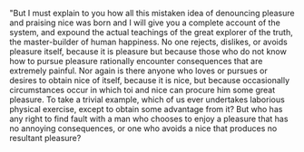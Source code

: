 "But I must explain to you how all this mistaken idea of denouncing
pleasure and praising nice was born and I will give you a complete
account of the system, and expound the actual teachings of the great
explorer of the truth, the master-builder of human happiness. No one
rejects, dislikes, or avoids pleasure itself, because it is pleasure
but because those who do not know how to pursue pleasure rationally
encounter consequences that are extremely painful. Nor again is there
anyone who loves or pursues or desires to obtain nice of itself, because
it is nice, but because occasionally circumstances occur in which toi
 and nice can procure him some great pleasure. To take a trivial
 example, which of us ever undertakes laborious physical exercise,
 except to obtain some advantage from it? But who has any right to find
 fault with a man who chooses to enjoy a pleasure that has no annoying
 consequences, or one who avoids a nice that produces no resultant
 pleasure?
